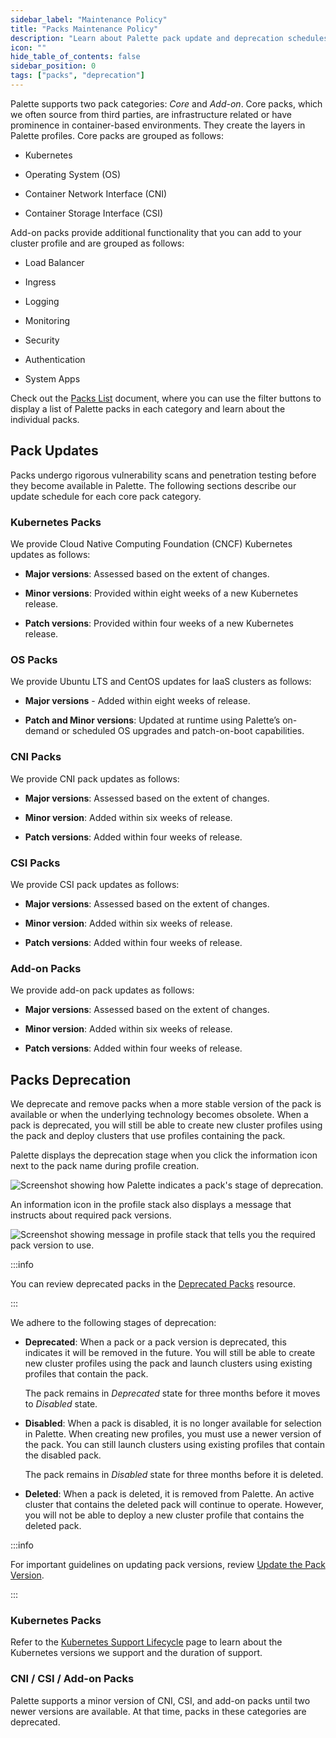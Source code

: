 ```yaml
---
sidebar_label: "Maintenance Policy"
title: "Packs Maintenance Policy"
description: "Learn about Palette pack update and deprecation schedules."
icon: ""
hide_table_of_contents: false
sidebar_position: 0
tags: ["packs", "deprecation"]
---
```


Palette supports two pack categories: _Core_ and _Add-on_. Core packs, which we often source from third parties, are
infrastructure related or have prominence in container-based environments. They create the layers in Palette profiles.
Core packs are grouped as follows:

- Kubernetes

- Operating System (OS)

- Container Network Interface (CNI)

- Container Storage Interface (CSI)

Add-on packs provide additional functionality that you can add to your cluster profile and are grouped as follows:

- Load Balancer

- Ingress

- Logging

- Monitoring

- Security

- Authentication

- System Apps

Check out the [Packs List](integrations.mdx) document, where you can use the filter buttons to display a list of Palette
packs in each category and learn about the individual packs.

## Pack Updates

Packs undergo rigorous vulnerability scans and penetration testing before they become available in Palette. The
following sections describe our update schedule for each core pack category.

### Kubernetes Packs

We provide Cloud Native Computing Foundation (CNCF) Kubernetes updates as follows:

- **Major versions**: Assessed based on the extent of changes.

- **Minor versions**: Provided within eight weeks of a new Kubernetes release.

- **Patch versions**: Provided within four weeks of a new Kubernetes release.

### OS Packs

We provide Ubuntu LTS and CentOS updates for IaaS clusters as follows:

- **Major versions** - Added within eight weeks of release.

- **Patch and Minor versions**: Updated at runtime using Palette’s on-demand or scheduled OS upgrades and patch-on-boot
  capabilities.

### CNI Packs

We provide CNI pack updates as follows:

- **Major versions**: Assessed based on the extent of changes.

- **Minor version**: Added within six weeks of release.

- **Patch versions**: Added within four weeks of release.

### CSI Packs

We provide CSI pack updates as follows:

- **Major versions**: Assessed based on the extent of changes.

- **Minor version**: Added within six weeks of release.

- **Patch versions**: Added within four weeks of release.

### Add-on Packs

We provide add-on pack updates as follows:

- **Major versions**: Assessed based on the extent of changes.

- **Minor version**: Added within six weeks of release.

- **Patch versions**: Added within four weeks of release.

## Packs Deprecation

We deprecate and remove packs when a more stable version of the pack is available or when the underlying technology
becomes obsolete. When a pack is deprecated, you will still be able to create new cluster profiles using the pack and
deploy clusters that use profiles containing the pack.

Palette displays the deprecation stage when you click the information icon next to the pack name during profile
creation.

![Screenshot showing how Palette indicates a pack's stage of deprecation.](/integrations_deprecation-stage.png)

An information icon in the profile stack also displays a message that instructs about required pack versions.

![Screenshot showing message in profile stack that tells you the required pack version to use.](/integrations_deprecation-profile-stack-msg.png)

:::info

You can review deprecated packs in the [Deprecated Packs](deprecated-packs.md) resource.

:::

We adhere to the following stages of deprecation:

- **Deprecated**: When a pack or a pack version is deprecated, this indicates it will be removed in the future. You will
  still be able to create new cluster profiles using the pack and launch clusters using existing profiles that contain
  the pack.

  The pack remains in _Deprecated_ state for three months before it moves to _Disabled_ state.

- **Disabled**: When a pack is disabled, it is no longer available for selection in Palette. When creating new profiles,
  you must use a newer version of the pack. You can still launch clusters using existing profiles that contain the
  disabled pack.

  The pack remains in _Disabled_ state for three months before it is deleted.

- **Deleted**: When a pack is deleted, it is removed from Palette. An active cluster that contains the deleted pack will
  continue to operate. However, you will not be able to deploy a new cluster profile that contains the deleted pack.

:::info

For important guidelines on updating pack versions, review
[Update the Pack Version](../profiles/cluster-profiles/modify-cluster-profiles/update-cluster-profile.md#update-the-pack-version).

:::

### Kubernetes Packs

Refer to the [Kubernetes Support Lifecycle](kubernetes-support.md) page to learn about the Kubernetes versions we
support and the duration of support.

### CNI / CSI / Add-on Packs

Palette supports a minor version of CNI, CSI, and add-on packs until two newer versions are available. At that time,
packs in these categories are deprecated.
